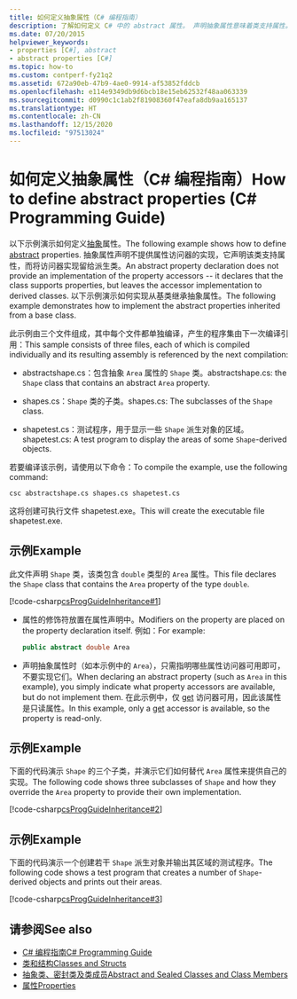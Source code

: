 ```yaml
---
title: 如何定义抽象属性（C# 编程指南）
description: 了解如何定义 C# 中的 abstract 属性。 声明抽象属性意味着类支持属性。 派生类实现访问器。
ms.date: 07/20/2015
helpviewer_keywords:
- properties [C#], abstract
- abstract properties [C#]
ms.topic: how-to
ms.custom: contperf-fy21q2
ms.assetid: 672a90eb-47b9-4ae0-9914-af53852fddcb
ms.openlocfilehash: e114e9349db9d6bcb18e15eb62532f48aa063339
ms.sourcegitcommit: d0990c1c1ab2f81908360f47eafa8db9aa165137
ms.translationtype: HT
ms.contentlocale: zh-CN
ms.lasthandoff: 12/15/2020
ms.locfileid: "97513024"
---
```

# <a name="how-to-define-abstract-properties-c-programming-guide"></a><span data-ttu-id="a65e7-105">如何定义抽象属性（C# 编程指南）</span><span class="sxs-lookup"><span data-stu-id="a65e7-105">How to define abstract properties (C# Programming Guide)</span></span>

<span data-ttu-id="a65e7-106">以下示例演示如何定义[抽象](../../language-reference/keywords/abstract.md)属性。</span><span class="sxs-lookup"><span data-stu-id="a65e7-106">The following example shows how to define [abstract](../../language-reference/keywords/abstract.md) properties.</span></span> <span data-ttu-id="a65e7-107">抽象属性声明不提供属性访问器的实现，它声明该类支持属性，而将访问器实现留给派生类。</span><span class="sxs-lookup"><span data-stu-id="a65e7-107">An abstract property declaration does not provide an implementation of the property accessors -- it declares that the class supports properties, but leaves the accessor implementation to derived classes.</span></span> <span data-ttu-id="a65e7-108">以下示例演示如何实现从基类继承抽象属性。</span><span class="sxs-lookup"><span data-stu-id="a65e7-108">The following example demonstrates how to implement the abstract properties inherited from a base class.</span></span>  
  
 <span data-ttu-id="a65e7-109">此示例由三个文件组成，其中每个文件都单独编译，产生的程序集由下一次编译引用：</span><span class="sxs-lookup"><span data-stu-id="a65e7-109">This sample consists of three files, each of which is compiled individually and its resulting assembly is referenced by the next compilation:</span></span>  
  
- <span data-ttu-id="a65e7-110">abstractshape.cs：包含抽象 `Area` 属性的 `Shape` 类。</span><span class="sxs-lookup"><span data-stu-id="a65e7-110">abstractshape.cs: the `Shape` class that contains an abstract `Area` property.</span></span>  
  
- <span data-ttu-id="a65e7-111">shapes.cs：`Shape` 类的子类。</span><span class="sxs-lookup"><span data-stu-id="a65e7-111">shapes.cs: The subclasses of the `Shape` class.</span></span>  
  
- <span data-ttu-id="a65e7-112">shapetest.cs：测试程序，用于显示一些 `Shape` 派生对象的区域。</span><span class="sxs-lookup"><span data-stu-id="a65e7-112">shapetest.cs: A test program to display the areas of some `Shape`-derived objects.</span></span>  
  
 <span data-ttu-id="a65e7-113">若要编译该示例，请使用以下命令：</span><span class="sxs-lookup"><span data-stu-id="a65e7-113">To compile the example, use the following command:</span></span>  
  
 `csc abstractshape.cs shapes.cs shapetest.cs`  
  
 <span data-ttu-id="a65e7-114">这将创建可执行文件 shapetest.exe。</span><span class="sxs-lookup"><span data-stu-id="a65e7-114">This will create the executable file shapetest.exe.</span></span>  
  
## <a name="example"></a><span data-ttu-id="a65e7-115">示例</span><span class="sxs-lookup"><span data-stu-id="a65e7-115">Example</span></span>  

 <span data-ttu-id="a65e7-116">此文件声明 `Shape` 类，该类包含 `double` 类型的 `Area` 属性。</span><span class="sxs-lookup"><span data-stu-id="a65e7-116">This file declares the `Shape` class that contains the `Area` property of the type `double`.</span></span>  
  
 [!code-csharp[csProgGuideInheritance#1](~/samples/snippets/csharp/VS_Snippets_VBCSharp/csProgGuideInheritance/CS/Inheritance.cs#1)]  
  
- <span data-ttu-id="a65e7-117">属性的修饰符放置在属性声明中。</span><span class="sxs-lookup"><span data-stu-id="a65e7-117">Modifiers on the property are placed on the property declaration itself.</span></span> <span data-ttu-id="a65e7-118">例如：</span><span class="sxs-lookup"><span data-stu-id="a65e7-118">For example:</span></span>  
  
    ```csharp  
    public abstract double Area  
    ```  
  
- <span data-ttu-id="a65e7-119">声明抽象属性时（如本示例中的 `Area`），只需指明哪些属性访问器可用即可，不要实现它们。</span><span class="sxs-lookup"><span data-stu-id="a65e7-119">When declaring an abstract property (such as `Area` in this example), you simply indicate what property accessors are available, but do not implement them.</span></span> <span data-ttu-id="a65e7-120">在此示例中，仅 [get](../../language-reference/keywords/get.md) 访问器可用，因此该属性是只读属性。</span><span class="sxs-lookup"><span data-stu-id="a65e7-120">In this example, only a [get](../../language-reference/keywords/get.md) accessor is available, so the property is read-only.</span></span>  
  
## <a name="example"></a><span data-ttu-id="a65e7-121">示例</span><span class="sxs-lookup"><span data-stu-id="a65e7-121">Example</span></span>  

 <span data-ttu-id="a65e7-122">下面的代码演示 `Shape` 的三个子类，并演示它们如何替代 `Area` 属性来提供自己的实现。</span><span class="sxs-lookup"><span data-stu-id="a65e7-122">The following code shows three subclasses of `Shape` and how they override the `Area` property to provide their own implementation.</span></span>  
  
 [!code-csharp[csProgGuideInheritance#2](~/samples/snippets/csharp/VS_Snippets_VBCSharp/csProgGuideInheritance/CS/Inheritance.cs#2)]  
  
## <a name="example"></a><span data-ttu-id="a65e7-123">示例</span><span class="sxs-lookup"><span data-stu-id="a65e7-123">Example</span></span>  

 <span data-ttu-id="a65e7-124">下面的代码演示一个创建若干 `Shape` 派生对象并输出其区域的测试程序。</span><span class="sxs-lookup"><span data-stu-id="a65e7-124">The following code shows a test program that creates a number of `Shape`-derived objects and prints out their areas.</span></span>  
  
 [!code-csharp[csProgGuideInheritance#3](~/samples/snippets/csharp/VS_Snippets_VBCSharp/csProgGuideInheritance/CS/Inheritance.cs#3)]  
  
## <a name="see-also"></a><span data-ttu-id="a65e7-125">请参阅</span><span class="sxs-lookup"><span data-stu-id="a65e7-125">See also</span></span>

- [<span data-ttu-id="a65e7-126">C# 编程指南</span><span class="sxs-lookup"><span data-stu-id="a65e7-126">C# Programming Guide</span></span>](../index.md)
- [<span data-ttu-id="a65e7-127">类和结构</span><span class="sxs-lookup"><span data-stu-id="a65e7-127">Classes and Structs</span></span>](./index.md)
- [<span data-ttu-id="a65e7-128">抽象类、密封类及类成员</span><span class="sxs-lookup"><span data-stu-id="a65e7-128">Abstract and Sealed Classes and Class Members</span></span>](./abstract-and-sealed-classes-and-class-members.md)
- [<span data-ttu-id="a65e7-129">属性</span><span class="sxs-lookup"><span data-stu-id="a65e7-129">Properties</span></span>](./properties.md)
